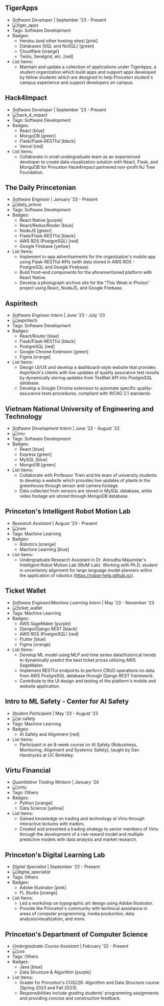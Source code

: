 ## TigerApps 
- *Software Developer* | September '23 - Present
- ![tiger_apps](/assets/logo/tiger_apps.png)
- Tags: Software Development
- Badges:
  - Heroku (and other hosting sites) [pink]
  - Databases (SQL and NoSQL) [green]
  - Cloudflare [orange]
  - Twilio, Sendgrid, etc. [red]
- List Items:
  -  Maintain and update a collection of applications under TigerApps, a student organization which build apps and support apps developed by fellow students which are designed to help Princeton student's campus experience and support developers on campus.

## Hack4Impact 
- *Software Developer* | September '23 - Present
- ![hack_4_impact](/assets/logo/hack_4_impact.jpeg)
- Tags: Software Development
- Badges:
  - React [blue]
  - MongoDB [green]
  - Flask/Flask-RESTful [black]
  - Vercel [red]
- List Items:
  -  Collaborate in small undergraduate team as an experienced developer to create data visualization solution with React, Flask, and MongoDB for Princeton Hack4Impact partnered non-profit NJ Tree Foundation.

## The Daily Princetonian 
- *Software Engineer* | January '23 - Present
- ![daily_prince](/assets/logo/prince.png)
- Tags: Software Development
- Badges:
  - React Native [purple]
  - React/Redux/Router [blue]
  - NodeJS [green]
  - Flask/Flask-RESTful [black]
  - AWS RDS (PostgreSQL) [red]
  - Google Firebase [yellow]
- List Items:
  - Implement in-app advertisements for the organization's mobile app using Flask-RESTful APIs (with data stored in AWS RDS - PostgreSQL and Google Firebase). 
  - Build front-end components for the aforementioned platform with React Native. 
  - Develop a photograph archive site for the “This Week in Photos” project using React, NodeJS, and Google Firebase.

## Aspiritech
- *Software Engineer Intern* | June '23 - July '23 
- ![aspiritech](/assets/logo/aspiritech.svg)
- Tags: Software Development
- Badges:
  - React/Router [blue]
  - Flask/Flask-RESTful [black]
  - PostgreSQL [red]
  - Google Chrome Extension [green]
  - Figma [orange]
- List Items:
  - Design UI/UX and develop a dashboard-style website that provides Aspiritech's clients with live updates of quality assurance test results by dynamically storing updates from TestRail API into PostgreSQL database.
  - Develop a Google Chrome extension to automate specific quality-assurance tests procedures, compliant with WCAG 2.1 standards.

## Vietnam National University of Engineering and Technology
- *Software Development Intern* | June '22 - August '22
- ![vnu](/assets/logo/vnu.jpeg)
- Tags: Software Development
- Badges:
  - React [blue]
  - Express [green]
  - MySQL [blue]
  - MongoDB [green]
- List Items:
  - Collaborate with Professor Trien and his team of university students to develop a website which provides live updates of plants in the greenhouse through sensor and camera footage. 
  - Data collected from sensors are stored in MySQL database, while video footage are stored through MongoDB database.

## Princeton's Intelligent Robot Motion Lab
- *Research Assistant* | August '23 - Present
- ![irom](/assets/logo/irom.png)
- Tags: Machine Learning
- Badges:
  - Robotics [orange]
  - Machine Learning [blue]
- List Items:
  - Undergraduate Research Assistant in Dr. Anirudha Majumdar's Intelligent Robot Motion Lab (IRoM-Lab). Working with Ph.D. student in uncertainty alignment for large language model planners within the application of robotics (https://robot-help.github.io/).

## Ticket Wallet
- *Software Engineer/Machine Learning Intern* | May '23 - November '23 
- ![ticket_wallet](/assets/logo/tw.png)
- Tags: Machine Learning
- Badges:
  - AWS SageMaker [purple]
  - Django/Django REST [black]
  - AWS RDS (PostgreSQL) [red]
  - Flutter [blue]
  - Figma [orange]
- List Items:
  - Develop ML model using MLP and time series data/historical trends to dynamically predict the best ticket prices utilizing AWS SageMaker.
  - Implement RESTful endpoints to perform CRUD operations on data from AWS PostgreSQL database through Django REST framework. 
  - Contribute to the UI design and testing of the platform's mobile and website application.

## Intro to ML Safety - Center for AI Safety
- *Student Participant* | May '23 - August '23 
- ![ai-safety](/assets/logo/ai.svg)
- Tags: Machine Learning
- Badges:
  - AI Safety and Alignment [red]
- List Items:
  - Participant in an 8-week course on AI Safety (Robustness, Monitoring, Alignment and Systemic Safety), taught by Dan Hendrycks at UC Berkeley. 

## Virtu Financial
- *Quantitative Trading Wintern* | January '24 
- ![virtu](/assets/logo/virtu.png)
- Tags: Others
- Badges:
  - Python [orange]
  - Data Science [yellow]
- List Items:
  - Gained knowledge on trading and technology at Virtu through interactive lectures with traders. 
  - Created and presented a trading strategy to senior members of Virtu through the development of a risk-reward model and multiple predictive models with data analysis and market research.

## Princeton's Digital Learning Lab
- *Digital Specialist* | September '22 - Present
- ![digital_specialist](/assets/logo/dll.png)
- Tags: Others
- Badges:
  - Adobe Illustrator [pink]
  - FL Studio [orange]
- List Items:
  - Led a workshop on typographic art design using Adobe Illustrator. 
  - Provide the Princeton's community with technical assistance in areas of computer programming, media production, data analysis/visualization, and more.

## Princeton's Department of Computer Science
- *Undergraduate Course Assistant* | February '32 - Present
- ![cos](/assets/logo/cos.png)
- Tags: Others
- Badges:
  - Java [blue]
  - Data Structure & Algorithm [purple]
- List Items:
  - Grader for Princeton's COS226: Algorithm and Data Structure course (Spring 2023 and Fall 2023).
  - Responsibilities include grading students' programming assignments and providing concise and constructive feedback.